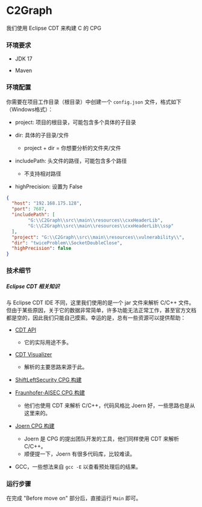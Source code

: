 # C2Graph

我们使用 Eclipse CDT 来构建 C 的 CPG

### 环境要求

- JDK 17

- Maven

### 环境配置

你需要在项目工作目录（根目录）中创建一个 `config.json` 文件，格式如下（Windows格式）：

- project: 项目的根目录，可能包含多个具体的子目录

- dir: 具体的子目录/文件
  - project + dir = 你想要分析的文件夹/文件

- includePath: 头文件的路径，可能包含多个路径
  - 不支持相对路径

- highPrecision: 设置为 False

```json
{
  "host": "192.168.175.128",
  "port": 7687,
  "includePath": [
        "G:\\C2Graph\\src\\main\\resources\\cxxHeaderLib",
        "G:\\C2Graph\\src\\main\\resources\\cxxHeaderLib\\ssp"
  ],
  "project": "G:\\C2Graph\\src\\main\\resources\\vulnerability\\",
  "dir": "twiceProblem\\SocketDoubleClose",
  "highPrecision": false
}
```
        
### 技术细节

##### Eclipse CDT 相关知识

与 Eclipse CDT IDE 不同，这里我们使用的是一个 jar 文件来解析 C/C++ 文件。但由于某些原因，关于它的数据非常简单，许多功能无法正常工作，甚至官方文档都是空的，因此我们只能自己摸索。幸运的是，总有一些资源可以提供帮助：

- [CDT API](https://help.eclipse.org/latest/index.jsp?topic=/org.eclipse.cdt.doc.isv/reference/api/overview-summary.html)
  - 它的实际用途不多。

- [CDT Visualizer](https://github.com/ricardojlrufino/eclipse-cdt-standalone-astparser)
  - 解析的主要思路来源于此。

- [ShiftLeftSecurity CPG 构建](https://github.com/ShiftLeftSecurity/codepropertygraph)

- [Fraunhofer-AISEC CPG 构建](https://github.com/Fraunhofer-AISEC/cpg)
  - 他们也使用 CDT 来解析 C/C++，代码风格比 Joern 好，一些思路也是从这里来的。

- [Joern CPG 构建](https://github.com/joernio/joern)
  - Joern 是 CPG 的提出团队开发的工具，他们同样使用 CDT 来解析 C/C++。
  - 顺便提一下，Joern 有很多代码库，比较难读。

- GCC，一些想法来自 `gcc -E` 以查看预处理后的结果。

### 运行步骤

在完成 "Before move on" 部分后，直接运行 `Main` 即可。
